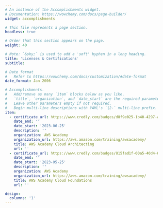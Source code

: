 ```yaml
---
# An instance of the Accomplishments widget.
# Documentation: https://wowchemy.com/docs/page-builder/
widget: accomplishments

# This file represents a page section.
headless: true

# Order that this section appears on the page.
weight: 40

# Note: `&shy;` is used to add a 'soft' hyphen in a long heading.
title: 'Licenses & Certifications'
subtitle:

# Date format
#   Refer to https://wowchemy.com/docs/customization/#date-format
date_format: Jan 2006

# Accomplishments.
#   Add/remove as many `item` blocks below as you like.
#   `title`, `organization`, and `date_start` are the required parameters.
#   Leave other parameters empty if not required.
#   Begin multi-line descriptions with YAML's `|2-` multi-line prefix.
item:
  - certificate_url: https://www.credly.com/badges/d8f9e025-1b40-4297-aafd-d9d3f5989bed/linked_in_profile
    date_end: ''
    date_start: '2023-06-25'
    description: ''
    organization: AWS Academy
    organization_url: https://aws.amazon.com/training/awsacademy/
    title: AWS Academy Cloud Architecting
    url: ''
  - certificate_url: https://www.credly.com/badges/815fad1f-00a5-40d4-84f5-b5d1bb7c0760/linked_in_profile
    date_end: ''
    date_start: '2023-05-25'
    description: ''
    organization: AWS Academy
    organization_url: https://aws.amazon.com/training/awsacademy/
    title: AWS Academy Cloud Foundations
    url: ''

design:
  columns: '1'
---
```

